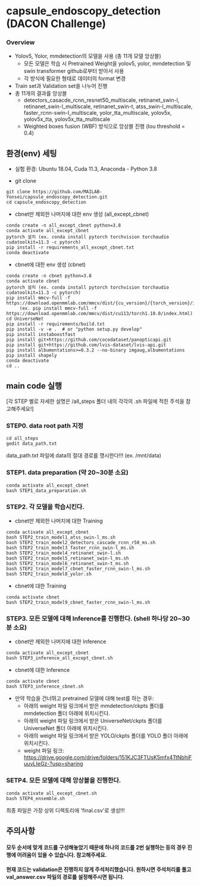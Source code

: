 # capsule_endoscopy_detection (DACON Challenge)
### Overview
* Yolov5, Yolor, mmdetection의 모델을 사용 (총 11개 모델 앙상블)
  * 모든 모델은 학습 시 Pretrained Weight을 yolov5, yolor, mmdetection 및 swin transformer github로부터 받아서 사용
  * 각 방식에 필요한 형태로 데이터의 format 변경
* Train set과 Validation set을 나누어 진행
* 총 11개의 결과를 앙상블 
  * detectors_casacde_rcnn_resnet50_multiscale, retinanet_swin-l, retinanet_swin-l_multiscale, retinanet_swin-t, atss_swin-l_multiscale, faster_rcnn-swin-l_multiscale, yolor_tta_multiscale, yolov5x, yolov5x_tta, yolov5x_tta_multiscale
  * Weighted boxes fusion (WBF) 방식으로 앙상블 진행 (Iou threshold = 0.4)
## 환경(env) 세팅
+ 실험 환경: Ubuntu 18.04, Cuda 11.3, Anaconda - Python 3.8

+ git clone
```
git clone https://github.com/MAILAB-Yonsei/capsule_endoscopy_detection.git
cd capsule_endoscopy_detection
```
+ cbnet만 제외한 나머지에 대한 env 생성 (all_except_cbnet)
```
conda create -n all_except_cbnet python=3.8
conda activate all_except_cbnet
pytorch 설치 (ex. conda install pytorch torchvision torchaudio cudatoolkit=11.3 -c pytorch)
pip install -r requirements_all_except_cbnet.txt
conda deactivate
```
+ cbnet에 대한 env 생성 (cbnet)
```
conda create -n cbnet python=3.8
conda activate cbnet
pytorch 설치 (ex. conda install pytorch torchvision torchaudio cudatoolkit=11.3 -c pytorch)
pip install mmcv-full -f https://download.openmmlab.com/mmcv/dist/{cu_version}/{torch_version}/index.html
     (ex. pip install mmcv-full -f https://download.openmmlab.com/mmcv/dist/cu113/torch1.10.0/index.html)
cd UniverseNet
pip install -r requirements/build.txt
pip install -v -e .  # or "python setup.py develop"
pip install instaboostfast
pip install git+https://github.com/cocodataset/panopticapi.git
pip install git+https://github.com/lvis-dataset/lvis-api.git
pip install albumentations>=0.3.2 --no-binary imgaug,albumentations
pip install shapely
conda deactivate
cd ..
```
## main code 실행
[각 STEP 별로 자세한 설명은 /all_steps 폴더 내의 각각의 .sh 파일에 적힌 주석을 참고해주세요!]

### STEP0. data root path 지정
```
cd all_steps
gedit data_path.txt
```
data_path.txt 파일에 data의 절대 경로를 명시한다!!! (ex. /mnt/data)


### STEP1. data preparation (약 20~30분 소요)
```
conda activate all_except_cbnet
bash STEP1_data_preparation.sh
```
### STEP2. 각 모델을 학습시킨다.
+ cbnet만 제외한 나머지에 대한 Training
```
conda activate all_except_cbnet
bash STEP2_train_model1_atss_swin-l_ms.sh
bash STEP2_train_model2_detectors_cascade_rcnn_r50_ms.sh
bash STEP2_train_model3_faster_rcnn_swin-l_ms.sh
bash STEP2_train_model4_retinanet_swin-l.sh
bash STEP2_train_model5_retinanet_swin-l_ms.sh
bash STEP2_train_model6_retinanet_swin-t_ms.sh
bash STEP2_train_model7_cbnet_faster_rcnn_swin-l_ms.sh
bash STEP2_train_model8_yolor.sh
```
+ cbnet에 대한 Training
```
conda activate cbnet
bash STEP2_train_model9_cbnet_faster_rcnn_swin-l_ms.sh
```
### STEP3. 모든 모델에 대해 Inference를 진행한다. (shell 하나당 20~30분 소요)
+ cbnet만 제외한 나머지에 대한 Inference
```
conda activate all_except_cbnet
bash STEP3_inference_all_except_cbnet.sh
```
+ cbnet에 대한 Inference
```
conda activate cbnet
bash STEP3_inference_cbnet.sh
```
* 만약 학습을 건너뛰고 pretrained 모델에 대해 test를 하는 경우:
  * 아래의 weight 파일 링크에서 받은 mmdetection/ckpts 폴더를 mmdetection 폴더 아래에 위치시킨다.
  * 아래의 weight 파일 링크에서 받은 UniverseNet/ckpts 폴더를 UniverseNet 폴더 아래에 위치시킨다.
  * 아래의 weight 파일 링크에서 받은 YOLO/ckpts 폴더를 YOLO 폴더 아래에 위치시킨다.
  * weight 파일 링크: https://drive.google.com/drive/folders/151KJC3FTUsK5mfx4TtNbhiFuuvLIeGz-?usp=sharing
### SETP4. 모든 모델에 대해 앙상블을 진행한다.
```
conda activate all_except_cbnet.sh
bash STEP4_ensemble.sh
```
최종 파일은 가장 상위 디렉토리에 'final.csv'로 생성!!!

## 주의사항
#### 모두 순서에 맞게 코드를 구성해놓았기 때문에 하나의 코드를 2번 실행하는 등의 경우 진행에 어려움이 있을 수 있습니다. 참고해주세요.
#### 현재 코드는 validation은 진행하지 않게 주석처리했습니다. 원하시면 주석처리를 풀고 val_answer.csv 파일의 경로를 설정해주시면 됩니다.

